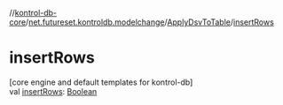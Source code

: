 //[kontrol-db-core](../../../index.md)/[net.futureset.kontroldb.modelchange](../index.md)/[ApplyDsvToTable](index.md)/[insertRows](insert-rows.md)

# insertRows

[core engine and default templates for kontrol-db]\
val [insertRows](insert-rows.md): [Boolean](https://kotlinlang.org/api/latest/jvm/stdlib/kotlin/-boolean/index.html)
